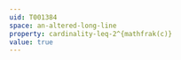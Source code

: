 ```yaml
---
uid: T001384
space: an-altered-long-line
property: cardinality-leq-2^{mathfrak(c)}
value: true
---
```

